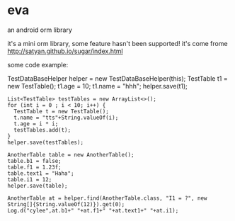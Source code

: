 # eva
an android orm library

it's a mini orm library, some feature hasn't been supported!
it's come frome http://satyan.github.io/sugar/index.html

some code example:

TestDataBaseHelper helper = new TestDataBaseHelper(this);
    TestTable t1 = new TestTable();
    t1.age = 10;
    t1.name = "hhh";
    helper.save(t1);

    List<TestTable> testTables = new ArrayList<>();
    for (int i = 0 ; i < 10; i++) {
      TestTable t = new TestTable();
      t.name = "tts"+String.valueOf(i);
      t.age = i * i;
      testTables.add(t);
    }
    helper.save(testTables);
    
    AnotherTable table = new AnotherTable();
    table.b1 = false;
    table.f1 = 1.23f;
    table.text1 = "Haha";
    table.i1 = 12;
    helper.save(table);

    AnotherTable at = helper.find(AnotherTable.class, "I1 = ?", new String[]{String.valueOf(12)}).get(0);
    Log.d("cylee",at.b1+" "+at.f1+" "+at.text1+" "+at.i1);
